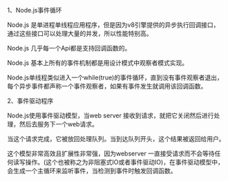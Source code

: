 1、Node.js事件循环

  Node.js 是单进程单线程应用程序，但是因为v8引擎提供的异步执行回调接口，通过这些接口可以处理大量的并发，所以性能特别高。

Node.js 几乎每一个Api都是支持回调函数的。

Node.js 基本上所有的事件机制都是用设计模式中观察者模式实现。

Node.js单线程类似进入一个while(true)的事件循环，直到没有事件观察者退出，每个异步事件都声称一个事件观察者，如果有事件发生就调用该回调函数。

2、事件驱动程序

Node.js使用事件驱动模型，当web server 接收到请求，就把它关闭然后进行处理，然后去服务下一个web请求。

当这个请求完成，它被放回处理队列。当到达队列开头，这个结果被返回给用户。

这个模型非常高效且扩展性非常强，因为webserver 一直接受请求而不会等待任何读写操作。(这个也被称之为非阻塞式IO或者事件驱动IO)，在事件驱动模型中，会生成一个主循环来监听事件，当检测到事件时触发回调函数。





 